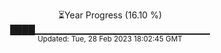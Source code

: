 <p align="center">
⏳Year Progress (16.10 %) <br>
████▁▁▁▁▁▁▁▁▁▁▁▁▁▁▁▁▁▁▁▁▁▁▁▁▁▁ <br>
<sub>Updated: Tue, 28 Feb 2023 18:02:45 GMT</sub>
</p>


